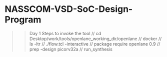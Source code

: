 # NASSCOM-VSD-SoC-Design-Program
>>Day 1
>>Steps to invoke the tool
// cd Desktop/work/tools/openlane_working_dir/openlane
// docker
// ls -ltr
// ./flow.tcl -interactive
// package require openlane 0.9
// prep -design picorv32a
// run_synthesis

